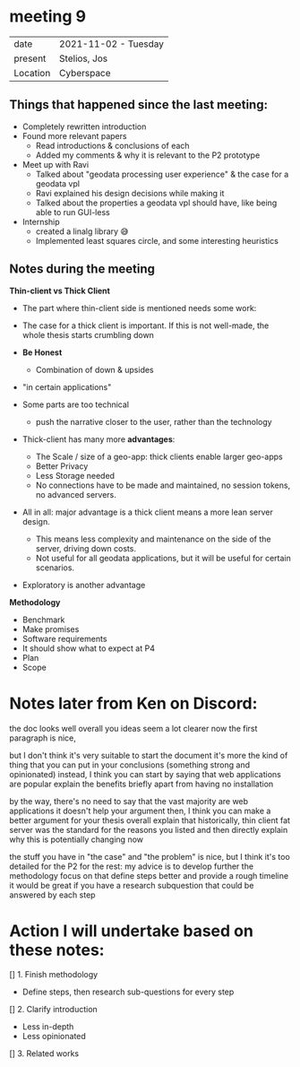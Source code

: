# meeting 9
|          |                         |
| -------- | ----------------------- |
| date     | 2021-11-02 - Tuesday
| present  | Stelios, Jos
| Location | Cyberspace

## Things that happened since the last meeting:
- Completely rewritten introduction
- Found more relevant papers
  - Read introductions & conclusions of each
  - Added my comments & why it is relevant to the P2 prototype
- Meet up with Ravi
  - Talked about "geodata processing user experience" & the case for a geodata vpl
  - Ravi explained his design decisions while making it
  - Talked about the properties a geodata vpl should have, like being able to run GUI-less
- Internship
  - created a linalg library 😅
  - Implemented least squares circle, and some interesting heuristics



## Notes during the meeting


**Thin-client vs Thick Client**
  - The part where thin-client side is mentioned needs some work:
  - The case for a thick client is important. If this is not well-made, the whole thesis starts crumbling down
  - **Be Honest**
    - Combination of down & upsides 
  - "in certain applications"
  - Some parts are too technical
    - push the narrative closer to the user, rather than the technology 
  - Thick-client has many more **advantages**: 
    - The Scale / size of a geo-app: thick clients enable larger geo-apps
    - Better Privacy 
    - Less Storage needed
    - No connections have to be made and maintained, no session tokens, no advanced servers.

  - All in all: major advantage is a thick client means a more lean server design. 
    - This means less complexity and maintenance on the side of the server, driving down costs.
    - Not useful for all geodata applications, but it will be useful for certain scenarios.

  - Exploratory is another advantage


**Methodology**
  - Benchmark
  - Make promises 
  - Software requirements
  - It should show what to expect at P4  
  - Plan
  - Scope



  
# Notes later from Ken on Discord: 

the doc looks well overall
you ideas seem a lot clearer now
the first paragraph is nice, 

but I don't think it's very suitable to start the document
it's more the kind of thing that you can put in your conclusions 
(something strong and opinionated)
instead, I think you can start by saying that web applications are popular
explain the benefits briefly
apart from having no installation

by the way, there's no need to say that the vast majority are web applications
it doesn't help your argument
then, I think you can make a better argument for your thesis overall
explain that historically, thin client fat server was the standard
for the reasons you listed
and then directly explain why this is potentially changing now

the stuff you have in "the case" and "the problem" is nice, but I think it's too detailed for the P2
for the rest: my advice is to develop further the methodology
focus on that
define steps better and provide a rough timeline 
it would be great if you have a research subquestion that could be answered by each step

# Action I will undertake based on these notes:

[] 1. Finish methodology
  - Define steps, then research sub-questions for every step

[] 2. Clarify introduction
  - Less in-depth
  - Less opinionated

[] 3. Related works